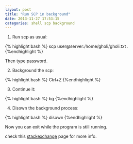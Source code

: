 ```yaml
---
layout: post
title: "Run SCP in background"
date: 2013-11-27 17:53:15
categories: shell scp background
---
```


1. Run scp as usual:

  {% highlight bash %}
  scp user@server:/home/gholi/gholi.txt .
  {%endhighlight %}

  Then type password.

2. Background the scp: 

  {% highlight bash %}
  Ctrl+Z
  {%endhighlight %}

3. Continue it: 

  {% highlight bash %}
  bg
  {%endhighlight %}

4. Disown the background process:

  {% highlight bash %}
  disown
  {%endhighlight %}


Now you can exit while the program is still running.

check this [stackexchange][stack] page for more info.

[stack]: http://unix.stackexchange.com/questions/65116/does-a-scp-transfer-close-when-i-close-the-shell

